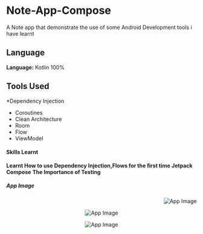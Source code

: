 # Note-App-Compose
A Note app that demonstrate the use of some Android Development tools i have learnt

## Language

**Language:** Kotlin 100%

## Tools Used
  *Dependency Injection
  * Coroutines
  * Clean Architecture
  * Room
  * Flow
  * ViewModel

#### Skills Learnt
 __Learnt How to use Dependency Injection,Flows for the first time__
 __Jetpack Compose__
 __The Importance of Testing__

##### App Image
<p align="End"><img src ="/image/first_App" alt ="App Image"></p>
<p align="Center"><img src ="/image/first_App with RB" alt ="App Image"></p>
<p align="Center"><img src ="/image/edit" alt ="App Image"></p>


